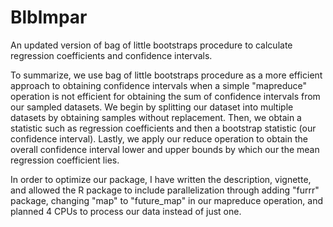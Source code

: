 # Blblmpar
An updated version of bag of little bootstraps procedure to calculate regression coefficients and confidence intervals.

To summarize, we use bag of little bootstraps procedure as a more efficient approach to obtaining confidence intervals when a simple "mapreduce" operation is not efficient for obtaining the sum of confidence intervals from our sampled datasets. We begin by splitting our dataset into multiple datasets by obtaining samples without replacement. Then, we obtain a statistic such as regression coefficients and then a bootstrap statistic (our confidence interval). Lastly, we apply our reduce operation to obtain the overall confidence interval lower and upper bounds by which our the mean regression coefficient lies.

In order to optimize our package, I have written the description, vignette, and allowed the R package to include parallelization through adding "furrr" package, changing "map" to "future_map" in our mapreduce operation, and planned 4 CPUs to process our data instead of just one.
